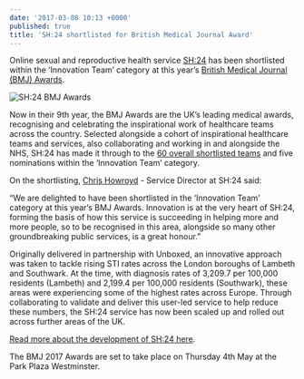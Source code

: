 ```yaml
---
date: '2017-03-08 10:13 +0000'
published: true
title: 'SH:24 shortlisted for British Medical Journal Award'
---
```

Online sexual and reproductive health service [SH:24](https://www.sh24.org.uk/) has been shortlisted within the ‘Innovation Team’ category at this year’s [British Medical Journal (BMJ) Awards](http://thebmjawards.bmj.com/home).<br/>

![SH:24 BMJ Awards](https://s3-eu-west-1.amazonaws.com/unboxed-web-image-uploader/344a26075fcbc16015b78059d0f9fdff.JPEG)

Now in their 9th year, the BMJ Awards are the UK’s leading medical awards, recognising and celebrating the inspirational work of healthcare teams across the country. Selected alongside a cohort of inspirational healthcare teams and services, also collaborating and working in and alongside the NHS, SH:24 has made it through to the [60 overall shortlisted teams](http://thebmjawards.bmj.com/83171) and five nominations within the ‘Innovation Team’ category.<br/>

On the shortlisting, [Chris Howroyd](https://twitter.com/chrishowroyd) - Service Director at SH:24 said:<br/>

“We are delighted to have been shortlisted in the ‘Innovation Team’ category at this year’s BMJ Awards. Innovation is at the very heart of SH:24, forming the basis of how this service is succeeding in helping more and more people, so to be recognised in this area, alongside so many other groundbreaking public services, is a great honour.”<br/>

Originally delivered in partnership with Unboxed, an innovative approach was taken to tackle rising STI rates across the London boroughs of Lambeth and Southwark. At the time, with diagnosis rates of 3,209.7 per 100,000 residents (Lambeth) and 2,199.4 per 100,000 residents (Southwark), these areas were experiencing some of the highest rates across Europe. Through collaborating to validate and deliver this user-led service to help reduce these numbers, the SH:24 service has now been scaled up and rolled out across further areas of the UK.<br/>

[Read more about the development of SH:24 here](https://unboxed.co/product-stories/sh24/).<br/>

The BMJ 2017 Awards are set to take place on Thursday 4th May at the Park Plaza Westminster.
